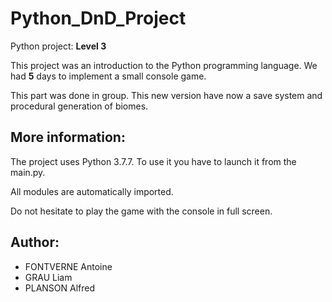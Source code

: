 # Python_DnD_Project

Python project: **Level 3**

This project was an introduction to the Python programming language. We had **5** days to implement a small console game.

This part was done in group. This new version have now a save system and procedural generation of biomes.

## More information:
The project uses Python 3.7.7. To use it you have to launch it from the main.py.

All modules are automatically imported.

Do not hesitate to play the game with the console in full screen.

## Author:
- FONTVERNE Antoine
- GRAU Liam
- PLANSON Alfred